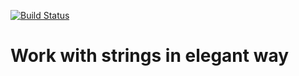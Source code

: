 [![Build Status](https://travis-ci.com/elegant-bro/stringify.svg?branch=master)](https://travis-ci.com/elegant-bro/stringify)
# Work with strings in elegant way
